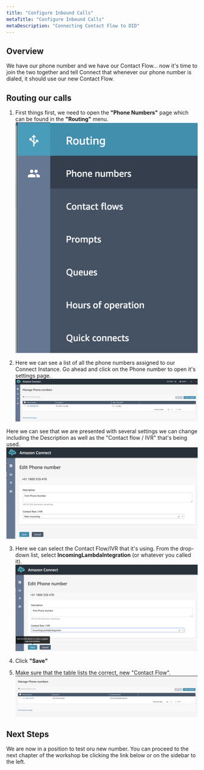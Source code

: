 ```yaml
---
title: "Configure Inbound Calls"
metaTitle: "Configure Inbound Calls"
metaDescription: "Connecting Contact Flow to DID"
---
```


## Overview
We have our phone number and we have our Contact Flow... now it's time to join the two together and tell Connect that whenever our phone number is dialed, it should use our new Contact Flow.

## Routing our calls

1. First things first, we need to  open the <b>"Phone Numbers"</b> page which can be found in the <b>"Routing"</b> menu. 
![Phone Numbers](./CreateLambdaFunction-22.png)

2. Here we can see a list of all the phone numbers assigned to our Connect Instance. Go ahead and click on the Phone number to open it's settings page.
![List Phone Numbers](./CreateLambdaFunction-23.png)

Here we can see that we are presented with several settings we can change including the Description as well as the "Contact flow / IVR" that's being used.
![Edit Phone Number](./CreateLambdaFunction-24.png)

3. Here we can select the Contact Flow/IVR that it's using. From the drop-down list, select <b>IncomingLambdaIntegration</b> (or whatever you called it).
![Select Flow](./CreateLambdaFunction-25.png)

4. Click <b>"Save"</b>

5. Make sure that the table lists the correct, new "Contact Flow".
![Configured Number](./CreateLambdaFunction-26.png)

## Next Steps
We are now in a position to test oru new number. You can proceed to the next chapter of the workshop be clicking the link below or on the sidebar to the left.